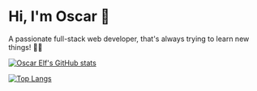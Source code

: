 # Hi, I'm Oscar 👋

A passionate full-stack web developer, that's always trying to learn new things! 🎉🚀

[![Oscar Elf's GitHub stats](https://github-readme-stats.vercel.app/api?username=effeboii&show_icons=true&count_private=true)](https://github.com/anuraghazra/github-readme-stats)

[![Top Langs](https://github-readme-stats.vercel.app/api/top-langs/?username=effeboii)](https://github.com/anuraghazra/github-readme-stats)
